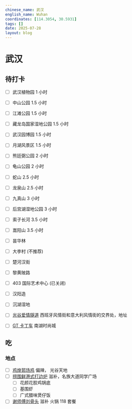 ```yaml
---
chinese_name: 武汉
english_name: Wuhan
coordinates: [114.3054, 30.5931]
tags: []
date: 2025-07-28
layout: blog
---
```


# 武汉

## 待打卡

- [ ] 武汉植物园 1 小时
- [ ] 中山公园 1.5 小时
- [ ] 江滩公园 1.5 小时
- [ ] 藏龙岛国家湿地公园 1.5 小时
- [ ] 武汉园博园 1.5 小时
- [ ] 月湖风景区 1.5 小时
- [ ] 熊廷弼公园 2 小时
- [ ] 龟山公园 2 小时
- [ ] 蛇山 2.5 小时
- [ ] 龙泉山 2.5 小时
- [ ] 九真山 3 小时
- [ ] 后宫湖湿地公园 3 小时
- [ ] 索子长河 3.5 小时
- [ ] 嵩阳山 3.5 小时

- [ ] 昙华林
- [ ] 大李村 (不推荐)
- [ ] 楚河汉街
- [ ] 黎黄陂路
- [ ] 403 国际艺术中心 (已关闭)
- [ ] 汉阳造
- [ ] 沉湖湿地
- [ ] [光谷爱情隧道](https://www.xiaohongshu.com/discovery/item/5cb6d4e9000000000f03bf13) 西班牙风情街和意大利风情街的交界处，地址
- [ ] [GT 卡丁车](https://www.dianping.com/shop/k9qkuePr9GXGI5yJ) 南湖时尚城

## 吃

### 地点

- [ ] [鸡煌郭场鸡](https://www.dianping.com/shop/k1Ai5LmGN84zKBfz) 偏辣， 光谷天地
- [ ] [捞围鲜港式打边炉](https://www.dianping.com/shop/l6V3ZrDdgiM04y4v) 滋补，名族大道同学广场
  - [ ] 花颜花胶鸡锅底
  - [ ] 基围虾
  - [ ] 广式腊味煲仔饭
- [ ] [谢师傅刘骨头](https://www.dianping.com/shop/H5es6YfKjHsnHYCM) 滋补 火锅 118 套餐
